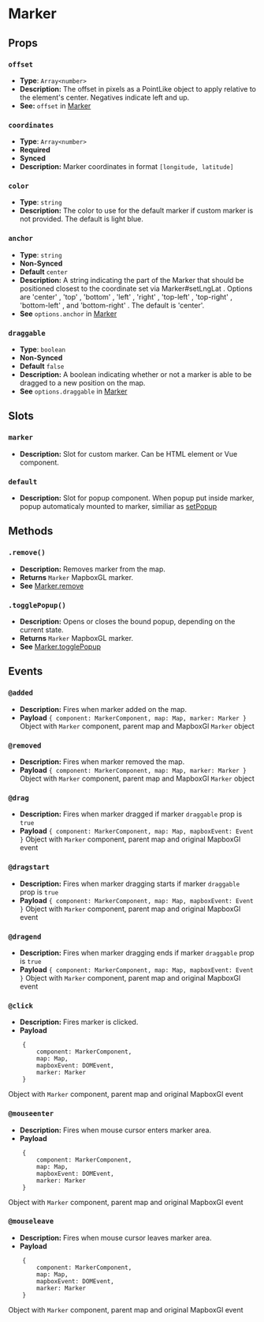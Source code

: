 # Marker
## Props

### `offset`

- **Type**: `Array<number>`
- **Description:** The offset in pixels as a PointLike object to apply relative to the element's center. Negatives indicate left and up.
- **See:** `offset` in [Marker](https://docs.mapbox.com/mapbox-gl-js/api/#marker)

### `coordinates`

- **Type**: `Array<number>`
- **Required**
- **Synced**
- **Description:** Marker coordinates in format `[longitude, latitude]`

### `color`

- **Type**: `string`
- **Description:** The color to use for the default marker if custom marker is not provided. The default is light blue.

### `anchor`

- **Type**: `string`
- **Non-Synced**
- **Default** `center`
- **Description:** A string indicating the part of the Marker that should be positioned closest to the coordinate set via Marker#setLngLat . Options are 'center' , 'top' , 'bottom' , 'left' , 'right' , 'top-left' , 'top-right' , 'bottom-left' , and 'bottom-right' . The default is 'center'.
- **See** `options.anchor` in [Marker](https://docs.mapbox.com/mapbox-gl-js/api/#marker)

### `draggable`

- **Type**: `boolean`
- **Non-Synced**
- **Default** `false`
- **Description:** A boolean indicating whether or not a marker is able to be dragged to a new position on the map.
- **See** `options.draggable` in [Marker](https://docs.mapbox.com/mapbox-gl-js/api/#marker)

## Slots

### `marker`

- **Description:** Slot for custom marker. Can be HTML element or Vue component.

### `default`

- **Description:** Slot for popup component. When popup put inside marker, popup automaticaly mounted to marker, similiar as [setPopup](https://docs.mapbox.com/mapbox-gl-js/api/#marker#setpopup)

## Methods

### `.remove()`

- **Description:** Removes marker from the map.
- **Returns** `Marker` MapboxGL marker.
- **See** [Marker.remove](https://docs.mapbox.com/mapbox-gl-js/api/#marker#remove)

### `.togglePopup()`

- **Description:** Opens or closes the bound popup, depending on the current state.
- **Returns** `Marker` MapboxGL marker.
- **See** [Marker.togglePopup](https://docs.mapbox.com/mapbox-gl-js/api/#marker#togglepopup)

## Events

### `@added`

- **Description:** Fires when marker added on the map.
- **Payload** `{ component: MarkerComponent, map: Map, marker: Marker }` Object with `Marker` component, parent map and MapboxGl `Marker` object

### `@removed`

- **Description:** Fires when marker removed the map.
- **Payload** `{ component: MarkerComponent, map: Map, marker: Marker }` Object with `Marker` component, parent map and MapboxGl `Marker` object

### `@drag`

- **Description:** Fires when marker dragged if marker `draggable` prop is `true`
- **Payload** `{ component: MarkerComponent, map: Map, mapboxEvent: Event }` Object with `Marker` component, parent map and original MapboxGl event

### `@dragstart`

- **Description:** Fires when marker dragging starts if marker `draggable` prop is `true`
- **Payload** `{ component: MarkerComponent, map: Map, mapboxEvent: Event }` Object with `Marker` component, parent map and original MapboxGl event

### `@dragend`

- **Description:** Fires when marker dragging ends if marker `draggable` prop is `true`
- **Payload** `{ component: MarkerComponent, map: Map, mapboxEvent: Event }` Object with `Marker` component, parent map and original MapboxGl event

### `@click` <Badge text="experimental" type="warn"/>

- **Description:** Fires marker is clicked.
- **Payload**

```
    {
        component: MarkerComponent,
        map: Map,
        mapboxEvent: DOMEvent,
        marker: Marker
    }
```

Object with `Marker` component, parent map and original MapboxGl event

### `@mouseenter` <Badge text="experimental" type="warn"/>

- **Description:** Fires when mouse cursor enters marker area.
- **Payload**

```
    {
        component: MarkerComponent,
        map: Map,
        mapboxEvent: DOMEvent,
        marker: Marker
    }
```

Object with `Marker` component, parent map and original MapboxGl event

### `@mouseleave` <Badge text="experimental" type="warn"/>

- **Description:** Fires when mouse cursor leaves marker area.
- **Payload**

```
    {
        component: MarkerComponent,
        map: Map,
        mapboxEvent: DOMEvent,
        marker: Marker
    }
```

Object with `Marker` component, parent map and original MapboxGl event
